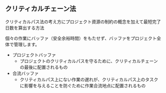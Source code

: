 ## クリティカルチェーン法

クリティカルパス法の考え方にプロジェクト資源の制約の概念を加えて最短完了日数を算出する方法

個々の作業にバッファ（安全余裕時間）をもたせず、バッファをプロジェクト全体で管理します。

- プロジェクトバッファ
    - プロジェクトのクリティカルパスを守るために、クリティカルチェーンの最後に配置されるもの
- 合流バッファ
    - クリティカルパス上にない作業の遅れが、クリティカルパス上のタスクに影響を与えることを防ぐために作業合流地点に配置されるもの
